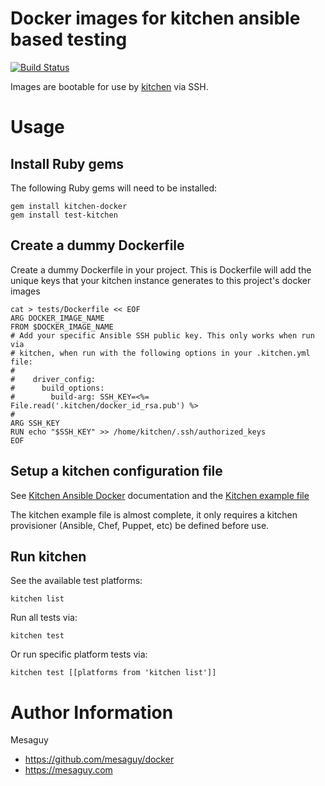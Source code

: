 # Docker images for kitchen ansible based testing
[![Build Status](https://api.travis-ci.org/mesaguy/docker.svg?branch=master)](https://travis-ci.org/mesaguy/docker)

Images are bootable for use by [kitchen](https://github.com/test-kitchen/test-kitchen) via SSH.

# Usage

## Install Ruby gems
The following Ruby gems will need to be installed:

    gem install kitchen-docker
    gem install test-kitchen

## Create a dummy Dockerfile
Create a dummy Dockerfile in your project. This is Dockerfile will add the unique keys that your kitchen instance generates to this project's docker images

    cat > tests/Dockerfile << EOF
    ARG DOCKER_IMAGE_NAME
    FROM $DOCKER_IMAGE_NAME
    # Add your specific Ansible SSH public key. This only works when run via
    # kitchen, when run with the following options in your .kitchen.yml file:
    #
    #    driver_config:
    #      build_options:
    #        build-arg: SSH_KEY=<%= File.read('.kitchen/docker_id_rsa.pub') %>
    #
    ARG SSH_KEY
    RUN echo "$SSH_KEY" >> /home/kitchen/.ssh/authorized_keys
    EOF

## Setup a kitchen configuration file
See [Kitchen Ansible Docker](https://github.com/test-kitchen/kitchen-docker) documentation and the [Kitchen example file](https://github.com/mesaguy/docker/blob/master/kitchen-ansible-x86_64/kitchen.yml)

The kitchen example file is almost complete, it only requires a kitchen provisioner (Ansible, Chef, Puppet, etc) be defined before use.

## Run kitchen
See the available test platforms:

    kitchen list

Run all tests via:

    kitchen test

Or run specific platform tests via:

    kitchen test [[platforms from 'kitchen list']]


# Author Information
Mesaguy
- https://github.com/mesaguy/docker
- https://mesaguy.com
